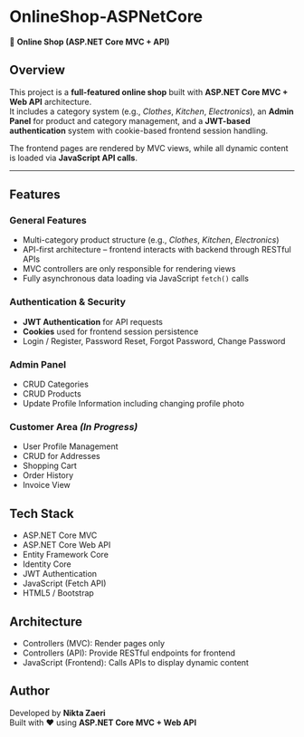 # OnlineShop-ASPNetCore

🛒 **Online Shop (ASP.NET Core MVC + API)**

## Overview

This project is a **full-featured online shop** built with **ASP.NET Core MVC + Web API** architecture.  
It includes a category system (e.g., _Clothes_, _Kitchen_, _Electronics_), an **Admin Panel** for product and category management, and a **JWT-based authentication** system with cookie-based frontend session handling.

The frontend pages are rendered by MVC views, while all dynamic content is loaded via **JavaScript API calls**.

---

## Features

### General Features
- Multi-category product structure (e.g., _Clothes_, _Kitchen_, _Electronics_)
- API-first architecture – frontend interacts with backend through RESTful APIs
- MVC controllers are only responsible for rendering views
- Fully asynchronous data loading via JavaScript `fetch()` calls

### Authentication & Security
- **JWT Authentication** for API requests
- **Cookies** used for frontend session persistence
- Login / Register, Password Reset, Forgot Password, Change Password

### Admin Panel
- CRUD Categories
- CRUD Products
- Update Profile Information including changing profile photo

### Customer Area _(In Progress)_
- User Profile Management
- CRUD for Addresses
- Shopping Cart
- Order History
- Invoice View

## Tech Stack
- ASP.NET Core MVC
- ASP.NET Core Web API
- Entity Framework Core
- Identity Core
- JWT Authentication
- JavaScript (Fetch API)
- HTML5 / Bootstrap

## Architecture
- Controllers (MVC): Render pages only
- Controllers (API): Provide RESTful endpoints for frontend
- JavaScript (Frontend): Calls APIs to display dynamic content

## Author
Developed by **Nikta Zaeri**  
Built with ❤️ using **ASP.NET Core MVC + Web API**
